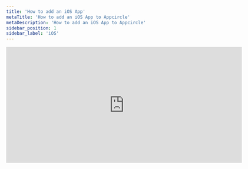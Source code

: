 ```yaml
---
title: 'How to add an iOS App'
metaTitle: 'How to add an iOS App to Appcircle'
metaDescription: 'How to add an iOS App to Appcircle'
sidebar_position: 1
sidebar_label: 'iOS'
---
```


<iframe width="640" height="315" src="https://www.youtube.com/embed/3ZorIciD7-o" title="YouTube video player" frameborder="0" allow="accelerometer; autoplay; clipboard-write; encrypted-media; gyroscope; picture-in-picture" allowfullscreen></iframe>
